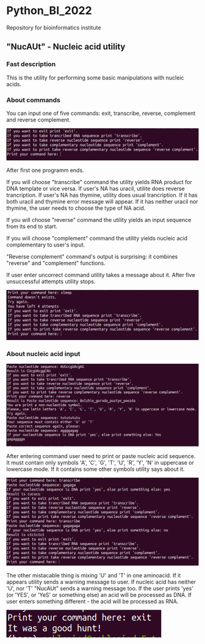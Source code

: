 # Python_BI_2022
Repository for bioinformatics institute

## "NucAUt" - Nucleic acid utility


### Fast description

This is the utility for performing some basic manipulations with nucleic acids. 


### About commands

You can input one of five commands: exit, transcribe, reverse, complement and reverse complement.


![Entering commands](/hw_2/1print.png)

After first one programm ends.

If you will choose "transcribe" command the utility yields RNA product for DNA template or vice versa. If user's NA has uracil, utilite does reverse trancription. If user's NA has thymine, utility does usual trancription. If it has both uracil and thymine error message will appear. If it has neither uracil nor thymine, the user needs to choose the type of NA acid.

If you will choose "reverse" command the utility yields an input sequence from its end to start.

If you will choose "complement" command the utility yields nucleic acid complementary to user's input.

"Reverse complement" command's output is surprising: it combines "reverse" and "complement" functions.

If user enter uncorrect command utility takes a message about it. After five unsuccessful attempts utility stops.


![Incorrect command](/hw_2/2sleep.png)


### About nucleic acid input

![Entering NA](/hw_2/3Nucleotide.png)

After entering command user need to print or paste nucleic acid sequence. It must contain only symbols 'A', 'C', 'G', 'T', 'U', 'R', 'Y', 'N' in uppercase or lowercase mode. If it contains some other symbols utility says about it.

![DNA or RNA, what is a quetion](/hw_2/4DR.png)

The other mistacable thing is mixing 'U' and 'T' in one aminoacid. If it appears utility sends a warning message to user.
If nucleic acid has neither 'U', nor 'T' "NucAUt" sends a warning message too. If the user prints 'yes' (or 'YES', or 'YeS' or something else) an acid will be processed as DNA. If user enters something different - the acid will be processed as RNA.

![The end](/hw_2/5exit.png)
